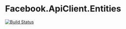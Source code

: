 # Facebook.ApiClient.Entities

[![Build Status](https://travis-ci.org/ketanjawahire/Facebook.ApiClient.Entities.svg?branch=development)](https://travis-ci.org/ketanjawahire/Facebook.ApiClient.Entities)